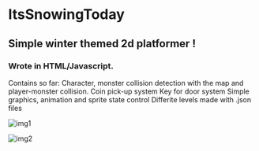 # ItsSnowingToday

## Simple winter themed 2d platformer ! <br/>
### Wrote in HTML/Javascript.

Contains so far:
Character, monster collision detection with the map and player-monster collision.
Coin pick-up system
Key for door system
Simple graphics, animation and sprite state control
Differite levels made with .json files

![img1](https://i.ibb.co/BTZpwwx/Screenshot-591.png)

![img2](https://i.ibb.co/vknkdht/Screenshot-592.png)
